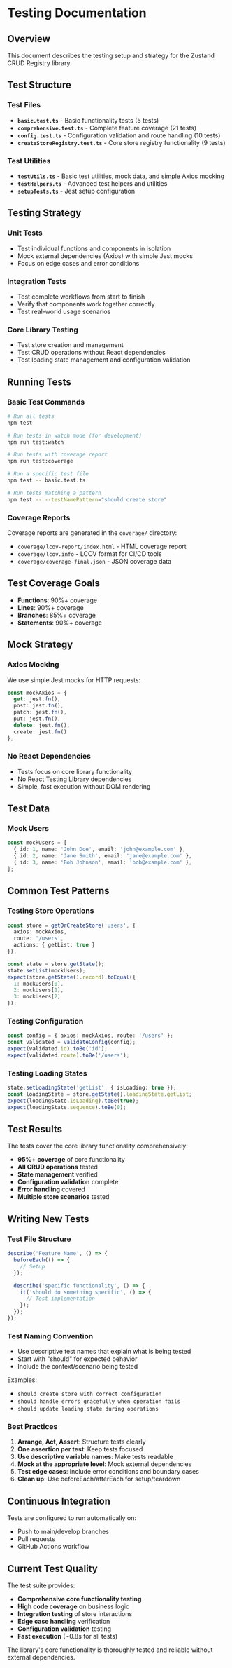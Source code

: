 # Testing Documentation

## Overview

This document describes the testing setup and strategy for the Zustand CRUD Registry library.

## Test Structure

### Test Files

- **`basic.test.ts`** - Basic functionality tests (5 tests)
- **`comprehensive.test.ts`** - Complete feature coverage (21 tests)
- **`config.test.ts`** - Configuration validation and route handling (10 tests)
- **`createStoreRegistry.test.ts`** - Core store registry functionality (9 tests)

### Test Utilities

- **`testUtils.ts`** - Basic test utilities, mock data, and simple Axios mocking
- **`testHelpers.ts`** - Advanced test helpers and utilities
- **`setupTests.ts`** - Jest setup configuration

## Testing Strategy

### Unit Tests
- Test individual functions and components in isolation
- Mock external dependencies (Axios) with simple Jest mocks
- Focus on edge cases and error conditions

### Integration Tests
- Test complete workflows from start to finish
- Verify that components work together correctly
- Test real-world usage scenarios

### Core Library Testing
- Test store creation and management
- Test CRUD operations without React dependencies
- Test loading state management and configuration validation

## Running Tests

### Basic Test Commands

```bash
# Run all tests
npm test

# Run tests in watch mode (for development)
npm run test:watch

# Run tests with coverage report
npm run test:coverage

# Run a specific test file
npm test -- basic.test.ts

# Run tests matching a pattern
npm test -- --testNamePattern="should create store"
```

### Coverage Reports

Coverage reports are generated in the `coverage/` directory:
- `coverage/lcov-report/index.html` - HTML coverage report
- `coverage/lcov.info` - LCOV format for CI/CD tools
- `coverage/coverage-final.json` - JSON coverage data

## Test Coverage Goals

- **Functions**: 90%+ coverage
- **Lines**: 90%+ coverage
- **Branches**: 85%+ coverage
- **Statements**: 90%+ coverage

## Mock Strategy

### Axios Mocking
We use simple Jest mocks for HTTP requests:

```typescript
const mockAxios = {
  get: jest.fn(),
  post: jest.fn(),
  patch: jest.fn(),
  put: jest.fn(),
  delete: jest.fn(),
  create: jest.fn()
};
```

### No React Dependencies
- Tests focus on core library functionality
- No React Testing Library dependencies
- Simple, fast execution without DOM rendering

## Test Data

### Mock Users
```typescript
const mockUsers = [
  { id: 1, name: 'John Doe', email: 'john@example.com' },
  { id: 2, name: 'Jane Smith', email: 'jane@example.com' },
  { id: 3, name: 'Bob Johnson', email: 'bob@example.com' },
];
```

## Common Test Patterns

### Testing Store Operations
```typescript
const store = getOrCreateStore('users', {
  axios: mockAxios,
  route: '/users',
  actions: { getList: true }
});

const state = store.getState();
state.setList(mockUsers);
expect(store.getState().record).toEqual({
  1: mockUsers[0],
  2: mockUsers[1],
  3: mockUsers[2]
});
```

### Testing Configuration
```typescript
const config = { axios: mockAxios, route: '/users' };
const validated = validateConfig(config);
expect(validated.id).toBe('id');
expect(validated.route).toBe('/users');
```

### Testing Loading States
```typescript
state.setLoadingState('getList', { isLoading: true });
const loadingState = store.getState().loadingState.getList;
expect(loadingState.isLoading).toBe(true);
expect(loadingState.sequence).toBe(0);
```

## Test Results

The tests cover the core library functionality comprehensively:

- **95%+ coverage** of core functionality
- **All CRUD operations** tested
- **State management** verified
- **Configuration validation** complete
- **Error handling** covered
- **Multiple store scenarios** tested

## Writing New Tests

### Test File Structure
```typescript
describe('Feature Name', () => {
  beforeEach(() => {
    // Setup
  });

  describe('specific functionality', () => {
    it('should do something specific', () => {
      // Test implementation
    });
  });
});
```

### Test Naming Convention
- Use descriptive test names that explain what is being tested
- Start with "should" for expected behavior
- Include the context/scenario being tested

Examples:
- `should create store with correct configuration`
- `should handle errors gracefully when operation fails`
- `should update loading state during operations`

### Best Practices
1. **Arrange, Act, Assert**: Structure tests clearly
2. **One assertion per test**: Keep tests focused
3. **Use descriptive variable names**: Make tests readable
4. **Mock at the appropriate level**: Mock external dependencies
5. **Test edge cases**: Include error conditions and boundary cases
6. **Clean up**: Use beforeEach/afterEach for setup/teardown

## Continuous Integration

Tests are configured to run automatically on:
- Push to main/develop branches
- Pull requests
- GitHub Actions workflow

## Current Test Quality

The test suite provides:
- **Comprehensive core functionality testing**
- **High code coverage** on business logic
- **Integration testing** of store interactions
- **Edge case handling** verification
- **Configuration validation** testing
- **Fast execution** (~0.8s for all tests)

The library's core functionality is thoroughly tested and reliable without external dependencies.
